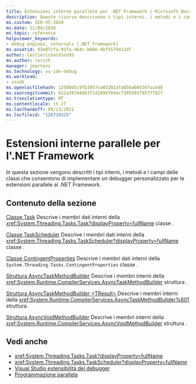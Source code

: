 ```yaml
---
title: Estensioni interne parallele per .NET Framework | Microsoft Docs
description: Queste risorse descrivono i tipi interni, i metodi e i campi delle classi usati per implementare un debugger personalizzato per le estensioni parallele al .NET Framework.
ms.custom: SEO-VS-2020
ms.date: 11/04/2016
ms.topic: reference
helpviewer_keywords:
- debug engines, internals [.NET Framework]
ms.assetid: 93e07cfa-91fa-464c-b866-8bf5570411df
author: leslierichardson95
ms.author: lerich
manager: jmartens
ms.technology: vs-ide-debug
ms.workload:
- vssdk
ms.openlocfilehash: 12588d5c9fb3957ce83202afa856a08436facb48
ms.sourcegitcommit: b12a38744db371d2894769ecf305585f9577792f
ms.translationtype: MT
ms.contentlocale: it-IT
ms.lasthandoff: 09/13/2021
ms.locfileid: "126710325"
---
```

# <a name="parallel-extension-internals-for-the-net-framework"></a>Estensioni interne parallele per l'.NET Framework
In questa sezione vengono descritti i tipi interni, i metodi e i campi delle classi che consentono di implementare un debugger personalizzato per le estensioni parallele al .NET Framework.

## <a name="in-this-section"></a>Contenuto della sezione
 [Classe Task](../../extensibility/debugger/task-class-internal-members.md) Descrive i membri dati interni della <xref:System.Threading.Tasks.Task?displayProperty=fullName> classe .

 [Classe TaskScheduler](../../extensibility/debugger/taskscheduler-class-internal-members.md) Descrive i membri dati interni della <xref:System.Threading.Tasks.TaskScheduler?displayProperty=fullName> classe .

 [Classe ContingentProperties](../../extensibility/debugger/contingentproperties-class-internal-members.md) Descrive i membri dati interni della `System.Threading.Tasks.ContingentProperties` classe .

 [Struttura AsyncTaskMethodBuilder](../../extensibility/debugger/asynctaskmethodbuilder-structure-internal-members.md) Descrive i membri interni della <xref:System.Runtime.CompilerServices.AsyncTaskMethodBuilder> struttura .

 [Struttura AsyncTaskMethodBuilder \<TResult> ](../../extensibility/debugger/asynctaskmethodbuilder-tresult-structure-internal-members.md) Descrive i membri interni della <xref:System.Runtime.CompilerServices.AsyncTaskMethodBuilder%601> struttura.

 [Struttura AsyncVoidMethodBuilder](../../extensibility/debugger/asyncvoidmethodbuilder-structure-internal-members.md) Descrive i membri interni della <xref:System.Runtime.CompilerServices.AsyncVoidMethodBuilder> struttura .

## <a name="see-also"></a>Vedi anche
- <xref:System.Threading.Tasks.Task?displayProperty=fullName>
- <xref:System.Threading.Tasks.TaskScheduler?displayProperty=fullName>
- [Visual Studio estensibilità del debugger](../../extensibility/debugger/visual-studio-debugger-extensibility.md)
- [Programmazione parallela](/dotnet/standard/parallel-programming/index)
